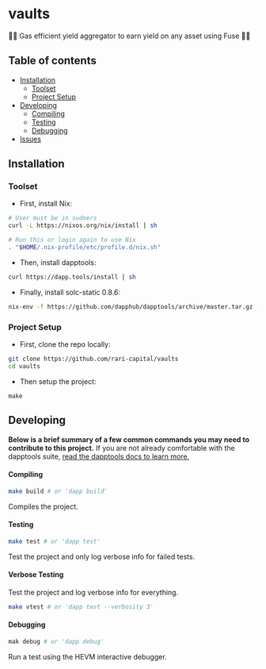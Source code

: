 # vaults

🧙‍♂️ Gas efficient yield aggregator to earn yield on any asset using Fuse 🧙‍♂️

## Table of contents

- [Installation](#installation)
  - [Toolset](#toolset)
  - [Project Setup](#project-setup)
- [Developing](#developing)
  - [Compiling](#compiling)
  - [Testing](#testing)
  - [Debugging](#debugging)
- [Issues](https://github.com/rari-capital/vaults/projects/1)

## Installation

### Toolset

- First, install Nix:

```sh
# User must be in sudoers
curl -L https://nixos.org/nix/install | sh

# Run this or login again to use Nix
. "$HOME/.nix-profile/etc/profile.d/nix.sh"
```

- Then, install dapptools:

```sh
curl https://dapp.tools/install | sh
```

- Finally, install solc-static 0.8.6:

```sh
nix-env -f https://github.com/dapphub/dapptools/archive/master.tar.gz -iA solc-static-versions.solc_0_8_6
```

### Project Setup

- First, clone the repo locally:

```sh
git clone https://github.com/rari-capital/vaults
cd vaults
```

- Then setup the project:

```
make
```

## Developing

**Below is a brief summary of a few common commands you may need to contribute to this project.** If you are not already comfortable with the dapptools suite, [read the dapptools docs to learn more.](https://github.com/dapphub/dapptools/tree/master/src/dapp)

#### Compiling

```sh
make build # or 'dapp build'
```

Compiles the project.

#### Testing

```sh
make test # or 'dapp test'
```

Test the project and only log verbose info for failed tests.

#### Verbose Testing

Test the project and log verbose info for everything.

```sh
make vtest # or 'dapp test --verbosity 3'
```

#### Debugging

```sh
mak debug # or 'dapp debug'
```

Run a test using the HEVM interactive debugger.
